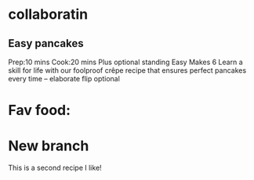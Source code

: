 # collaboratin

## Easy pancakes

Prep:10 mins
Cook:20 mins
Plus optional standing
Easy
Makes 6
Learn a skill for life with our foolproof crêpe recipe that ensures perfect pancakes every time – elaborate flip optional
# Fav food:

# New branch

This is a second recipe I like!

